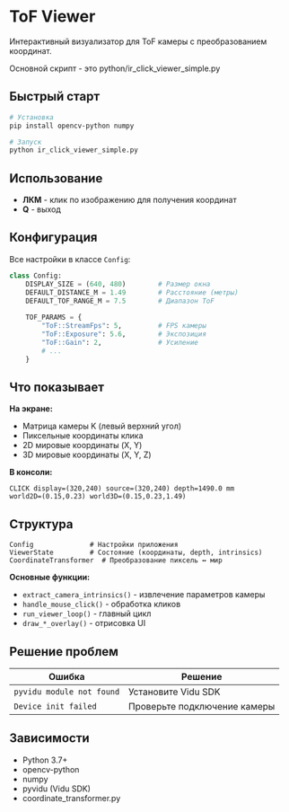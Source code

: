 # ToF Viewer

Интерактивный визуализатор для ToF камеры с преобразованием координат.

Основной скрипт - это python/ir_click_viewer_simple.py


## Быстрый старт

```bash
# Установка
pip install opencv-python numpy

# Запуск
python ir_click_viewer_simple.py
```

## Использование

- **ЛКМ** - клик по изображению для получения координат
- **Q** - выход

## Конфигурация

Все настройки в классе `Config`:

```python
class Config:
    DISPLAY_SIZE = (640, 480)        # Размер окна
    DEFAULT_DISTANCE_M = 1.49        # Расстояние (метры)
    DEFAULT_TOF_RANGE_M = 7.5        # Диапазон ToF
    
    TOF_PARAMS = {
        "ToF::StreamFps": 5,         # FPS камеры
        "ToF::Exposure": 5.6,        # Экспозиция
        "ToF::Gain": 2,              # Усиление
        # ...
    }
```

## Что показывает

**На экране:**
- Матрица камеры K (левый верхний угол)
- Пиксельные координаты клика
- 2D мировые координаты (X, Y)
- 3D мировые координаты (X, Y, Z)

**В консоли:**
```
CLICK display=(320,240) source=(320,240) depth=1490.0 mm 
world2D=(0.15,0.23) world3D=(0.15,0.23,1.49)
```

## Структура

```
Config              # Настройки приложения
ViewerState         # Состояние (координаты, depth, intrinsics)
CoordinateTransformer  # Преобразование пиксель ↔ мир
```

**Основные функции:**
- `extract_camera_intrinsics()` - извлечение параметров камеры
- `handle_mouse_click()` - обработка кликов
- `run_viewer_loop()` - главный цикл
- `draw_*_overlay()` - отрисовка UI

## Решение проблем

| Ошибка | Решение |
|--------|---------|
| `pyvidu module not found` | Установите Vidu SDK |
| `Device init failed` | Проверьте подключение камеры |

## Зависимости

- Python 3.7+
- opencv-python
- numpy
- pyvidu (Vidu SDK)
- coordinate_transformer.py
